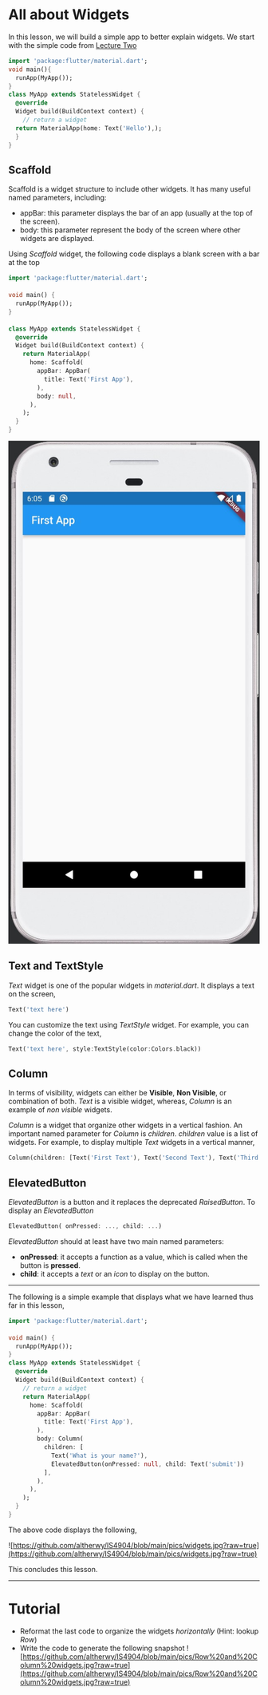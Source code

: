 # All about Widgets

In this lesson, we will build a simple app to better explain widgets. We start with the simple code from [Lecture Two](https://github.com/altherwy/IS4904/blob/main/Lecture%20Two/Lecture%20Two.md)

```dart
import 'package:flutter/material.dart';
void main(){
  runApp(MyApp());
}
class MyApp extends StatelessWidget {
  @override
  Widget build(BuildContext context) {
    // return a widget
  return MaterialApp(home: Text('Hello'),);
  }
}
```
## Scaffold
Scaffold is a widget structure to include other widgets. It has many useful named parameters, including:
- appBar: this parameter displays the bar of an app (usually at the top of the screen). 
- body: this parameter represent the body of the screen where other widgets are displayed. 

Using *Scaffold* widget, the following code displays a blank screen with a bar at the top

```dart
import 'package:flutter/material.dart';

void main() {
  runApp(MyApp());
}

class MyApp extends StatelessWidget {
  @override
  Widget build(BuildContext context) {
    return MaterialApp(
      home: Scaffold(
        appBar: AppBar(
          title: Text('First App'),
        ),
        body: null,
      ),
    );
  }
}
```
![](https://github.com/altherwy/IS4904/blob/main/pics/Scaffold.jpg?raw=true)

## Text and TextStyle
*Text* widget is one of the popular widgets in *material.dart*. It displays a text on the screen,
```dart
Text('text here')
```
You can customize the text using *TextStyle* widget. For example, you can change the color of the text,

```dart
Text('text here', style:TextStyle(color:Colors.black))
```
## Column
In terms of visibility, widgets can either be **Visible**, **Non Visible**, or combination of both. *Text* is a visible widget, whereas, *Column* is an example of *non visible* widgets.

*Column* is a widget that organize other widgets in a vertical fashion. An important named parameter for *Column* is *children*. *children* value is a list of widgets. For example, to display multiple *Text* widgets in a vertical manner,

```dart
Column(children: [Text('First Text'), Text('Second Text'), Text('Third Text')])
```

## ElevatedButton
*ElevatedButton* is a button and it replaces the deprecated *RaisedButton*. To display an *ElevatedButton*

```dart
ElevatedButton( onPressed: ..., child: ...)
```
*ElevatedButton* should at least have two main named parameters: 
- **onPressed**: it accepts a function as a value, which is called when the button is **pressed**.
- **child**: it accepts a *text* or an *icon* to display on the button. 
---
The following is a simple example that displays what we have learned thus far in this lesson,

```dart
import 'package:flutter/material.dart';

void main() {
  runApp(MyApp());
}
class MyApp extends StatelessWidget {
  @override
  Widget build(BuildContext context) {
    // return a widget
    return MaterialApp(
      home: Scaffold(
        appBar: AppBar(
          title: Text('First App'),
        ),
        body: Column(
          children: [
            Text('What is your name?'),
            ElevatedButton(onPressed: null, child: Text('submit'))
          ],
        ),
      ),
    );
  }
}
```
The above code displays the following,

![https://github.com/altherwy/IS4904/blob/main/pics/widgets.jpg?raw=true](https://github.com/altherwy/IS4904/blob/main/pics/widgets.jpg?raw=true)


This concludes this lesson. 

---
# Tutorial
- Reformat the last code to organize the widgets *horizontally* (Hint: lookup *Row*)
- Write the code to generate the following snapshot
![https://github.com/altherwy/IS4904/blob/main/pics/Row%20and%20Column%20widgets.jpg?raw=true](https://github.com/altherwy/IS4904/blob/main/pics/Row%20and%20Column%20widgets.jpg?raw=true)


